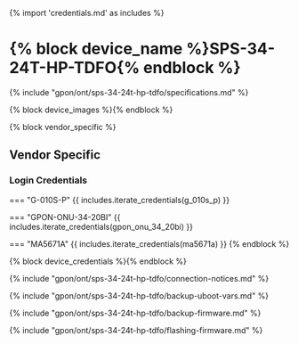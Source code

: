 {% import  'credentials.md' as includes %}
# {% block device_name %}SPS-34-24T-HP-TDFO{% endblock %}

{% include "gpon/ont/sps-34-24t-hp-tdfo/specifications.md" %}

{% block device_images %}{% endblock %}

{% block vendor_specific %}
## Vendor Specific

### Login Credentials

=== "G-010S-P"
    {{ includes.iterate_credentials(g_010s_p) }}

=== "GPON-ONU-34-20BI"
    {{ includes.iterate_credentials(gpon_onu_34_20bi) }}

=== "MA5671A"
    {{ includes.iterate_credentials(ma5671a) }}
{% endblock %}

{% block device_credentials %}{% endblock %}

{% include "gpon/ont/sps-34-24t-hp-tdfo/connection-notices.md" %}

{% include "gpon/ont/sps-34-24t-hp-tdfo/backup-uboot-vars.md" %}

{% include "gpon/ont/sps-34-24t-hp-tdfo/backup-firmware.md" %}

{% include "gpon/ont/sps-34-24t-hp-tdfo/flashing-firmware.md" %}
